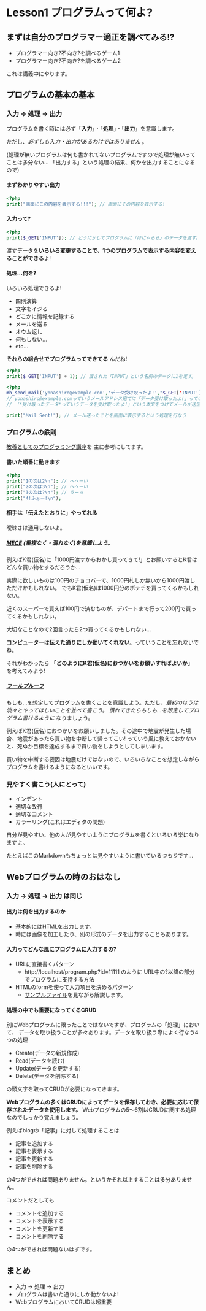 Lesson1 プログラムって何よ?
===================================

まずは自分のプログラマー適正を調べてみる!?
------------------------------------

* プログラマー向き?不向き?を調べるゲーム1
* プログラマー向き?不向き?を調べるゲーム2

これは講義中にやります。

プログラムの基本の基本
------------------------------------

### 入力 → 処理 → 出力

プログラムを書く時には必ず「**入力**」・「**処理**」・「**出力**」を意識します。

ただし、*必ずしも入力・出力があるわけではありません* 。

(処理が無いプログラムは何も書かれてないプログラムですので処理が無いってことは多分ない…
  「出力する」という処理の結果、何かを出力することになるので)

#### まずわかりやすい出力

```php
<?php
print("画面にこの内容を表示する!!!"); // 画面にその内容を表示する!
```

#### 入力って?

```php
<?php
print($_GET['INPUT']); // どうにかしてプログラムに「ほにゃらら」のデータを渡す。
```

渡すデータを**いろいろ変更することで、1つのプログラムで表示する内容を変えることができる**よ!



#### 処理…何を?

いろいろ処理できるよ!

* 四則演算
* 文字をイジる
* どこかに情報を記録する
* メールを送る
* オウム返し
* 何もしない…
* etc...

**それらの組合せでプログラムってできてる** んだね!

```php
<?php
print($_GET['INPUT'] + 1); // 渡された「INPUT」という名前のデータに1を足す。
```

```php
<?php
mb_send_mail('yonashiro@example.com','データ受け取ったよ!',"$_GET['INPUT'] っていうデータを受け取ったよ!")；''
// yonashiro@example.comっていうメールアドレス宛てに「データ受け取ったよ!」っていう件名で
// 「*受け取ったデータ*っていうデータを受け取ったよ!」という本文をつけてメールが送信される

print("Mail Sent!"); // メール送ったことを画面に表示するという処理を行なう
```

### プログラムの鉄則

[教養としてのプログラミング講座](http://www.chuko.co.jp/laclef/2014/03/150489.html)を
主に参考にしてます。

#### 書いた順番に動きます

````php
<?php
print("1の次は2\n"); // へへーい
print("2の次は3\n"); // へへーい
print("3の次は?\n"); // うーっ
print("4!ふぉー!\n");
````

#### 相手は「伝えたとおりに」やってれる

曖昧さは通用しないよ。

##### [MECE](http://ja.wikipedia.org/wiki/MECE) (重複なく・漏れなく)を意識しよう。

例えばK君(仮名)に「1000円渡すからおかし買ってきて!」とお願いするとK君は
どんな買い物をするだろうか…

実際に欲しいものは100円のチョコバーで、1000円札しか無いから1000円渡しただけかもしれない。
でもK君(仮名)は1000円分のポテチを買ってくるかもしれない。

近くのスーパーで買えば100円で済むものが、デパートまで行って200円で買ってくるかもしれない。

大切なことなので2回言ったら2つ買ってくるかもしれない…

**コンピューターは伝えた通りにしか動いてくれない**。っていうことを忘れないでね。

それがわかったら **「どのようにK君(仮名)におつかいをお願いすればよいか」** を考えてみよう!

##### [フールプルーフ](http://ja.wikipedia.org/wiki/%E4%BF%A1%E9%A0%BC%E6%80%A7%E8%A8%AD%E8%A8%88#.E3.83.95.E3.83.BC.E3.83.AB.E3.83.97.E3.83.AB.E3.83.BC.E3.83.95)

もしも…を想定してプログラムを書くことを意識しよう。ただし、*最初のほうは淡々とやってほしいことを並べて書こう。
慣れてきたらもしも…を想定してプログラム書けるように* なりましょう。

例えばK君(仮名)におつかいをお願いしました。その途中で地震が発生した場合、地震があったら買い物を中断して帰ってこい!
っていう風に教えておかないと、死ぬか目標を達成するまで買い物をしようとしてしまいます。

買い物を中断する要因は地震だけではないので、いろいろなことを想定しながらプログラムを書けるようになるといいです。

### 見やすく書こう(人にとって)

* インデント
* 適切な改行
* 適切なコメント
* カラーリング(これはエディタの問題)

自分が見やすい、他の人が見やすいようにプログラムを書くといろいろ楽になりますよ。

たとえばこのMarkdownもちょっとは見やすいように書いている*つもり*です…

Webプログラムの時のおはなし
------------------------------------

### 入力 → 処理 → 出力 は同じ

#### 出力は何を出力するのか

* 基本的にはHTMLを出力します。
* 時には画像を加工したり、別の形式のデータを出力することもあります。

#### 入力ってどんな風にプログラムに入力するの?

* URLに直接書くパターン
  * http://localhost/program.php?id=11111 のように URL中の?以降の部分でプログラムに支持する方法
* HTMLのformを使って入力項目を決めるパターン
  * [サンプルファイル](sample.html)を見ながら解説します。

#### 処理の中でも重要になってくるCRUD

別にWebプログラムに限ったことではないですが、プログラムの「処理」において、
データを取り扱うことが多々あります。データを取り扱う際によく行なう4つの処理

* Create(データの新規作成)
* Read(データを読む)
* Update(データを更新する)
* Delete(データを削除する)

の頭文字を取ってCRUDが必要になってきます。

**Webプログラムの多くはCRUDによってデータを保存しておき、必要に応じて保存されたデータを使用します。**
Webプログラムの5〜6割はCRUDに関する処理なのでしっかり覚えましょう。

例えばblogの「記事」に対して処理することは

* 記事を追加する
* 記事を表示する
* 記事を更新する
* 記事を削除する

の4つができれば問題ありません。というかそれ以上することは多分ありません。

コメントだとしても

* コメントを追加する
* コメントを表示する
* コメントを更新する
* コメントを削除する

の4つができれば問題ないはずです。

まとめ
------------------------------------

* 入力 → 処理 → 出力
* プログラムは書いた通りにしか動かないよ!
* WebプログラムにおいてCRUDは超重要
